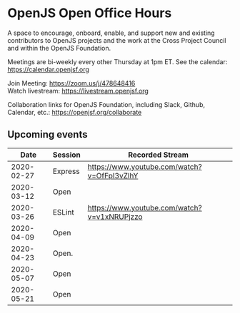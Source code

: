 # OpenJS Open Office Hours

A space to encourage, onboard, enable, and support new and existing contributors to OpenJS projects and the work at the Cross Project Council and within the OpenJS Foundation.

Meetings are bi-weekly every other Thursday at 1pm ET. See the calendar: https://calendar.openjsf.org

Join Meeting: https://zoom.us/j/478648416  
Watch livestream: https://livestream.openjsf.org

Collaboration links for OpenJS Foundation, including Slack, Github, Calendar, etc.: https://openjsf.org/collaborate

## Upcoming events

| Date       | Session | Recorded Stream |
| ---------- | ------- | --------------- |
| 2020-02-27 | Express | https://www.youtube.com/watch?v=OfFpI3vZlhY |
| 2020-03-12 | Open    |                 |
| 2020-03-26 | ESLint  | https://www.youtube.com/watch?v=v1xNRUPjzzo |
| 2020-04-09 | Open    |                 |
| 2020-04-23 | Open.   |                 |
| 2020-05-07 | Open    |                 |
| 2020-05-21 | Open    |                 |
